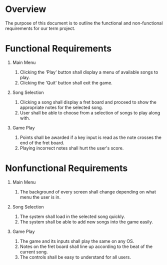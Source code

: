 # Overview

The purpose of this document is to outline the functional and non-functional requirements for our term project. 

# Functional Requirements

1. Main Menu
    1. Clicking the ‘Play’ button shall display a menu of available songs to play. 
    2. Clicking the 'Quit' button shall exit the game.

2. Song Selection
    1. Clicking a song shall display a fret board and proceed to show the appropriate notes for the selected song.
    2. User shall be able to choose from a selection of songs to play along with.

3. Game Play
    1. Points shall be awarded if a key input is read as the note crosses the end of the fret board.
    2. Playing incorrect notes shall hurt the user's score.

# Nonfunctional Requirements

1. Main Menu
    1. The background of every screen shall change depending on what menu the user is in.

2. Song Selection
    1. The system shall load in the selected song quickly.
    2. The system shall be able to add new songs into the game easily.

3. Game Play
    1. The game and its inputs shall play the same on any OS.
    2. Notes on the fret board shall line up according to the beat of the current song.
    3. The controls shall be easy to understand for all users.
